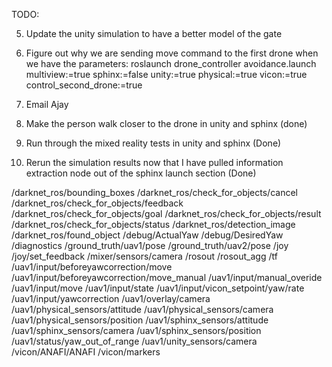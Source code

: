 TODO:

5) Update the unity simulation to have a better model of the gate
2) Figure out why we are sending move command to the first drone when we have the parameters: roslaunch drone_controller avoidance.launch multiview:=true sphinx:=false unity:=true physical:=true vicon:=true control_second_drone:=true
6) Email Ajay


1) Make the person walk closer to the drone in unity and sphinx (done)
4) Run through the mixed reality tests in unity and sphinx (Done)
3) Rerun the simulation results now that I have pulled information extraction node out of the sphinx launch section (Done)


/darknet_ros/bounding_boxes
/darknet_ros/check_for_objects/cancel
/darknet_ros/check_for_objects/feedback
/darknet_ros/check_for_objects/goal
/darknet_ros/check_for_objects/result
/darknet_ros/check_for_objects/status
/darknet_ros/detection_image
/darknet_ros/found_object
/debug/ActualYaw
/debug/DesiredYaw
/diagnostics
/ground_truth/uav1/pose
/ground_truth/uav2/pose
/joy
/joy/set_feedback
/mixer/sensors/camera
/rosout
/rosout_agg
/tf
/uav1/input/beforeyawcorrection/move
/uav1/input/beforeyawcorrection/move_manual
/uav1/input/manual_overide
/uav1/input/move
/uav1/input/state
/uav1/input/vicon_setpoint/yaw/rate
/uav1/input/yawcorrection
/uav1/overlay/camera
/uav1/physical_sensors/attitude
/uav1/physical_sensors/camera
/uav1/physical_sensors/position
/uav1/sphinx_sensors/attitude
/uav1/sphinx_sensors/camera
/uav1/sphinx_sensors/position
/uav1/status/yaw_out_of_range
/uav1/unity_sensors/camera
/vicon/ANAFI/ANAFI
/vicon/markers
